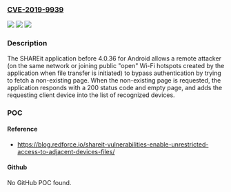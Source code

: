 ### [CVE-2019-9939](https://cve.mitre.org/cgi-bin/cvename.cgi?name=CVE-2019-9939)
![](https://img.shields.io/static/v1?label=Product&message=n%2Fa&color=blue)
![](https://img.shields.io/static/v1?label=Version&message=n%2Fa&color=blue)
![](https://img.shields.io/static/v1?label=Vulnerability&message=n%2Fa&color=brighgreen)

### Description

The SHAREit application before 4.0.36 for Android allows a remote attacker (on the same network or joining public "open" Wi-Fi hotspots created by the application when file transfer is initiated) to bypass authentication by trying to fetch a non-existing page. When the non-existing page is requested, the application responds with a 200 status code and empty page, and adds the requesting client device into the list of recognized devices.

### POC

#### Reference
- https://blog.redforce.io/shareit-vulnerabilities-enable-unrestricted-access-to-adjacent-devices-files/

#### Github
No GitHub POC found.

